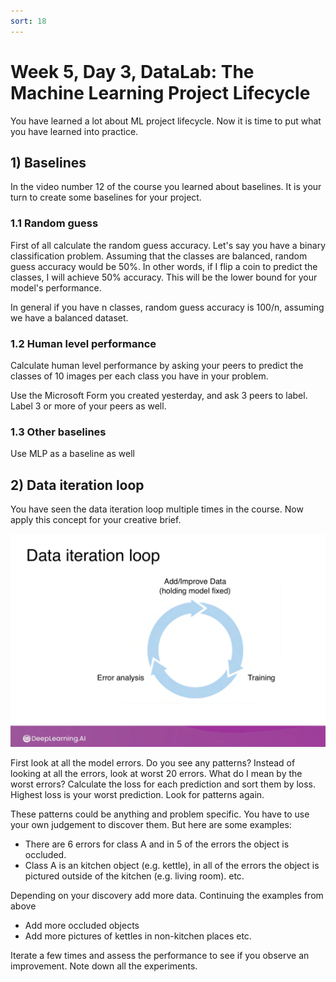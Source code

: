 ```yaml
---
sort: 18
---
```


# Week 5, Day 3, DataLab: The Machine Learning Project Lifecycle

You have learned a lot about ML project lifecycle. Now it is time to put what you have learned into practice.

## 1) Baselines

In the video number 12 of the course you learned about baselines. It is your turn to create some baselines for your project.

### 1.1 Random guess

First of all calculate the random guess accuracy. Let's say you have a binary classification problem. Assuming that the classes are balanced, random guess accuracy would be 50%. In other words, if I flip a coin to predict the classes, I will achieve 50% accuracy. This will be the lower bound for your model's performance.

In general if you have n classes, random guess accuracy is 100/n, assuming we have a balanced dataset.

### 1.2 Human level performance

Calculate human level performance by asking your peers to predict the classes of 10 images per each class you have in your problem.

Use the Microsoft Form you created yesterday, and ask 3 peers to label. Label 3 or more of your peers as well.

### 1.3 Other baselines

Use MLP as a baseline as well

## 2) Data iteration loop

You have seen the data iteration loop multiple times in the course. Now apply this concept for your creative brief.

<img src="./images/data_iteration_loop.png" width="800">

First look at all the model errors. Do you see any patterns? Instead of looking at all the errors, look at worst 20 errors. What do I mean by the worst errors? Calculate the loss for each prediction and sort them by loss. Highest loss is your worst prediction. Look for patterns again.

These patterns could be anything and problem specific. You have to use your own judgement to discover them. But here are some examples:
- There are 6 errors for class A and in 5 of the errors the object is occluded.
- Class A is an kitchen object (e.g. kettle), in all of the errors the object is pictured outside of the kitchen (e.g. living room).
etc.

Depending on your discovery add more data. Continuing the examples from above
- Add more occluded objects
- Add more pictures of kettles in non-kitchen places
etc.

Iterate a few times and assess the performance to see if you observe an improvement. Note down all the experiments.
